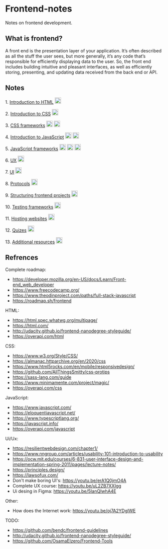 # Frontend-notes
Notes on frontend development.

## What is frontend?

A front end is the presentation layer of your application. It’s often described as all the stuff the user sees, but more generally, it’s any code that’s responsible for efficiently displaying data to the user. So, the front end includes building intuitive and pleasant interfaces, as well as efficiently storing, presenting, and updating data received from the back end or API.

## Notes

<p float="left">
  1. <a href="https://github.com/djeada/Frontend-Notes/blob/main/notes/01_html.md">Introduction to HTML</a>
  <img src="https://img.icons8.com/color/344/html-5--v1.png" height="20" />
</p>

<p float="left">
  2. <a href="https://github.com/djeada/Frontend-Notes/blob/main/notes/02_css.md">Introduction to CSS</a>
  <img src="https://img.icons8.com/color/344/css3.png" height="20" />
</p>

<p float="left">
  3. <a href="https://github.com/djeada/Frontend-Notes/blob/main/notes/03_css_frameworks.md">CSS frameworks</a>
  <img src="https://img.icons8.com/color/344/bootstrap.png" height="20" />
  <img src="https://img.icons8.com/color/344/sass.png" height="20" />
</p>

<p float="left">
  4. <a href="https://github.com/djeada/Frontend-Notes/blob/main/notes/04_javascript.md">Introduction to JavaScript</a>
  <img src="https://img.icons8.com/color/344/javascript--v1.png" height="20" />
  <img src="https://img.icons8.com/color/344/typescript.png" height="20" />
</p>

<p float="left">
  5. <a href="https://github.com/djeada/Frontend-Notes/blob/main/notes/05_javascript_frameworks.md">JavaScript frameworks</a>
  <img src="https://img.icons8.com/officel/344/react.png" height="20" />
  <img src="https://img.icons8.com/color/344/angularjs.png" height="20" />
  <img src="https://img.icons8.com/color/344/vue-js.png" height="20" />
</p>

<p float="left">
  6. <a href="https://github.com/djeada/Frontend-Notes/blob/main/notes/06_ux.md">UX</a>
  <img src="https://img.icons8.com/external-flaticons-flat-flat-icons/452/external-ux-no-code-flaticons-flat-flat-icons.png" height="20" />
</p>

<p float="left">
  7. <a href="https://github.com/djeada/Frontend-Notes/blob/main/notes/07_ui.md">UI</a>
  <img src="https://img.icons8.com/external-flaticons-lineal-color-flat-icons/344/external-ui-computer-science-flaticons-lineal-color-flat-icons.png" height="20" />
</p>

<p float="left">
  8. <a href="https://github.com/djeada/Frontend-Notes/blob/main/notes/08_protocols.md">Protocols</a>
  <img src="https://img.icons8.com/external-flaticons-lineal-color-flat-icons/344/external-http-internet-marketing-flaticons-lineal-color-flat-icons.png" height="20" />
</p>

<p float="left">
  9. <a href="https://github.com/djeada/Frontend-Notes/blob/main/notes/09_project_structure.md">Structuring frontend projects</a>
  <img src="https://img.icons8.com/external-flaticons-lineal-color-flat-icons/344/external-project-creativity-flaticons-lineal-color-flat-icons.png" height="20" />
</p>

<p float="left">
  10. <a href="https://github.com/djeada/Frontend-Notes/blob/main/notes/10_testing.md">Testing frameworks</a>
  <img src="https://img.icons8.com/external-sbts2018-outline-color-sbts2018/344/external-testing-basic-ui-elements-2.5-sbts2018-outline-color-sbts2018.png" height="20" />
</p>

<p float="left">
  11. <a href="https://github.com/djeada/Frontend-Notes/blob/main/notes/11_hosting_websites.md">Hosting websites</a>
  <img src="https://img.icons8.com/stickers/344/servers-group.png" height="20" />
</p>

<p float="left">
  12. <a href="https://github.com/djeada/Frontend-Notes/blob/main/notes/12_quizes.md">Quizes</a>
  <img src="https://img.icons8.com/external-smashingstocks-thin-outline-color-smashing-stocks/344/external-quiz-education-smashingstocks-thin-outline-color-smashing-stocks.png" height="20" />
</p>

<p float="left">
  13. <a href="https://github.com/djeada/Frontend-Notes/blob/main/notes/13_additional_resources.md">Additional resources</a>
  <img src="https://img.icons8.com/external-febrian-hidayat-flat-febrian-hidayat/344/external-plus-ui-essential-febrian-hidayat-flat-febrian-hidayat.png" height="20" />
</p>

## Refrences

Complete roadmap:

* https://developer.mozilla.org/en-US/docs/Learn/Front-end_web_developer
* https://www.freecodecamp.org/
* https://www.theodinproject.com/paths/full-stack-javascript
* https://roadmap.sh/frontend

HTML:

* https://html.spec.whatwg.org/multipage/
* https://html.com/
* http://udacity.github.io/frontend-nanodegree-styleguide/
* https://overapi.com/html

CSS:

* https://www.w3.org/Style/CSS/
* https://almanac.httparchive.org/en/2020/css
* https://www.html5rocks.com/en/mobile/responsivedesign/
* https://github.com/AllThingsSmitty/css-protips
* https://sass-lang.com/guide
* https://www.minimamente.com/project/magic/
* https://overapi.com/css

JavaScript:

* https://www.javascript.com/
* https://eloquentjavascript.net/
* https://www.typescriptlang.org/
* https://javascript.info/
* https://overapi.com/javascript

Ui/Ux:

* https://resilientwebdesign.com/chapter1/
* https://www.nngroup.com/articles/usability-101-introduction-to-usability
* https://ocw.mit.edu/courses/6-831-user-interface-design-and-implementation-spring-2011/pages/lecture-notes/
* https://principles.design/
* https://lawsofux.com/
* Don't make boring UI's: https://youtu.be/erA1Q0jmO4A
* Complete UX course: https://youtu.be/uL2ZB7XXIgg
* Ui desing in Figma: https://youtu.be/5IanQIwhA4E

Other:

* How does the Internet work: https://youtu.be/oj7A2YDgIWE

TODO:

* https://github.com/bendc/frontend-guidelines
* http://udacity.github.io/frontend-nanodegree-styleguide/
* https://github.com/OsamaElzero/Frontend-Tools
